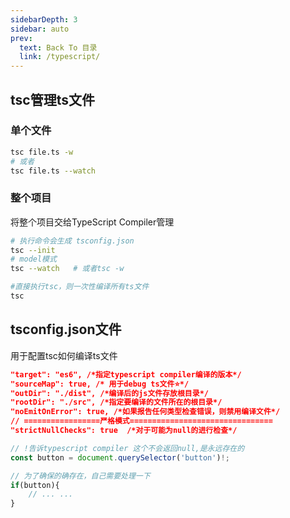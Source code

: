 ```yaml
---
sidebarDepth: 3
sidebar: auto
prev:
  text: Back To 目录
  link: /typescript/
---
```




## tsc管理ts文件

### 单个文件

```sh
tsc file.ts -w
# 或者
tsc file.ts --watch
```



### 整个项目

将整个项目交给TypeScript Compiler管理

```sh
# 执行命令会生成 tsconfig.json
tsc --init
# model模式
tsc --watch   # 或者tsc -w

#直接执行tsc，则一次性编译所有ts文件
tsc
```



## tsconfig.json文件

用于配置tsc如何编译ts文件

```json
"target": "es6", /*指定typescript compiler编译的版本*/
"sourceMap": true, /* 用于debug ts文件⭐*/
"outDir": "./dist", /*编译后的js文件存放根目录*/
"rootDir": "./src", /*指定要编译的文件所在的根目录*/
"noEmitOnError": true, /*如果报告任何类型检查错误，则禁用编译文件*/
// =================严格模式================================
"strictNullChecks": true  /*对于可能为null的进行检查*/
```



```typescript {2}
// !告诉typescript compiler 这个不会返回null,是永远存在的
const button = document.querySelector('button')!;

// 为了确保的确存在，自己需要处理一下
if(button){
    // ... ...
}
```

